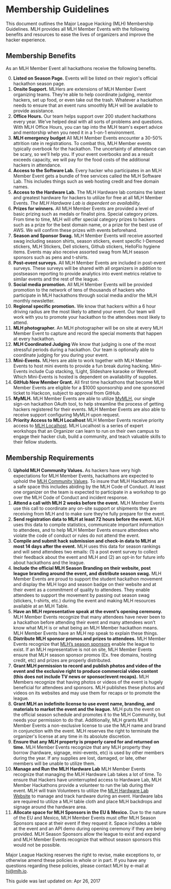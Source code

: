 # Membership Guidelines

This document outlines the Major League Hacking (MLH) Membership Guidelines. MLH provides all MLH Member Events with the following benefits and resources to ease the lives of organizers and improve the hacker experience.

## Membership Benefits

As an MLH Member Event all hackathons receive the following benefits.

0. **Listed on Season Page.** Events will be listed on their region's official hackathon season page.
0. **Onsite Support.** MLHers are extensions of MLH Member Event organizing teams. They’re able to help coordinate judging, mentor hackers, set up food, or even take out the trash. Whatever a hackathon needs to ensure that an event runs smoothly MLH will be available to provide assistance.
0. **Office Hours.** Our team helps support over 200 student hackathons every year. We've helped deal with all sorts of problems and questions. With MLH Office Hours, you can tap into the MLH team's expert advice and mentorship when you need it in a 1-on-1 environment.
0. **MLH emergency budget** All MLH Member Events encounter a 30-50% attrition rate in registrations. To combat this, MLH Member events typically overbook for the hackathon. The uncertainty of attendance can be scary, so we’ll help you. If your event overbooks and as a result exceeds capacity, we will pay for the food costs of the additional hackers in attendance.
0. **Access to the Software Lab.** Every hacker who participates in an MLH Member Event gets a bundle of free services called the MLH Software Lab. This includes things such as web hosting credit and free domain names.
0. **Access to the Hardware Lab.** The MLH Hardware lab contains the latest and greatest hardware for hackers to utilize for free at all MLH Member Events. *The MLH Hardware Lab is dependent on availability.*
0. **Prizes for winners.** All MLH Member Events are provided a level of basic prizing such as medals or finalist pins.
Special category prizes. From time to time, MLH will offer special category prizes to hackers such as a prize for the best domain name, or a prize for the best use of AWS. We will confirm these prizes with events beforehand.
0. **Season and Sponsor Swag.** MLH Member Events will receive assorted swag including season shirts, season stickers, event specific I-Demoed stickers, MLH Stickers, Dell stickers, Github stickers, HelloFlo hygiene items. Events may also receive assorted swag from MLH season sponsors such as pens and t-shirts.
0. **Post-event surveys.** All MLH Member Events are included in post-event surveys. These surveys will be shared with all organizers in addition to postseason reporting to provide analytics into event metrics relative to similar events and the rest of the league.
0. **Social media promotion.** All MLH Member Events will be provided promotion to the network of tens of thousands of hackers who participate in MLH hackathons through social media and/or the MLH monthly newsletter.
0. **Regional specific promotion.** We know that hackers within a 6 hour driving radius are the most likely to attend your event. Our team will work with you to promote your hackathon to the attendees most likely to attend.
0. **MLH photographer.** An MLH photographer will be on site at every MLH Member Event to capture and record the special moments that happen at every hackathon.
0. **MLH Coordinated Judging** We know that judging is one of the most stressful periods during a hackathon. Our team is optionally able to coordinate judging for you during your event. 
0. **Mini-Events.** MLHers are able to work together with MLH Member Events to host mini events to provide a fun break during hacking. Mini-Events include Cup stacking, !Light, Slideshare karaoke or Werewolf. Which Mini-Events is hosted is dependent on availability of supplies.
0. **GitHub New Member Grant.** All first time hackathons that become MLH Member Events are eligible for a $1000 sponsorship and one sponsored ticket to Hackcon, subject to approval from GitHub.
0. **MyMLH.** MLH Member Events are able to utilize [MyMLH](https://my.mlh.io/), our single sign-on hackathon OAuth tool, to help streamline the process of getting hackers registered for their events. MLH Member Events are also able to receive support configuring MyMLH upon request.
0. **Priority Access to MLH Localhost** MLH Member Events receive priority access to [MLH Localhost](https://localhost.mlh.io/). MLH Localhost is a series of expert workshops that an Organizer can learn to run on their own campus to engage their hacker club, build a community, and teach valuable skills to their fellow students.

## Membership Requirements

0. **Uphold MLH Community Values.** As hackers have very high expectations for MLH Member Events, hackathons are expected to uphold the [MLH Community Values](https://mlh.io/community-values). To insure that MLH Hackathons are a safe space this includes abiding by the MLH Code of Conduct. At least one organizer on the team is expected to participate in a workshop to go over the MLH Code of Conduct and incident response.
0. **Attend a call with MLH 2 weeks before the event.** MLH Member Events use this call to coordinate any on-site support or shipments they are receiving from MLH and to make sure they’re fully prepare for the event.
0. **Send registration data to MLH at least 72 hours before the event.** MLH uses this data to compile statistics, communicate important information to attendees, and to help MLH Member Events ensure attendees who violate the code of conduct or rules do not attend the event.
0. **Compile and submit hack submission and check-in data to MLH at most 14 days after the event.** MLH uses this data for season rankings and will send attendees two emails: (1) a post event survey to collect their feedback about the event and MLH and (2) an opt-in for future info about hackathons and the league.
0. **Include the official MLH Season Branding on their website, post league branding around the event, and distribute season swag.** MLH Member Events are proud to support the student hackathon movement and display the MLH logo and season badge on their website and at their event as a commitment of quality to attendees.  They enable attendees to support the movement by passing out season swag (stickers, t-shirts, etc.) during the event and making MLH resources available at an MLH Table.
0. **Have an MLH representative speak at the event’s opening ceremony.** MLH Member Events recognize that many attendees have never been to a hackathon before attending their event and many attendees won’t know what MLH is or what being an MLH Member hackathon means. MLH Member Events have an MLH rep speak to explain these things.
0. **Distribute MLH sponsor promos and prizes to attendees.** MLH Member Events recognize that [MLH’s season sponsors](https://sponsor.mlh.io/directory/) enable the league to exist. If an MLH representative is not on site, MLH Member Events ensure that MLH season sponsor promos (Ex. free domains, hosting credit, etc) and prizes are properly distributed.
0. **Grant MLH permission to record and publish photos and video of the event and the exclusive right to produce commercial video content (this does not include TV news or sponsor/event recaps).** MLH Members recognize that having photos or videos of the event is hugely beneficial for attendees and sponsors.  MLH publishes these photos and videos on its websites and may use them for recaps or to promote the league.
0. **Grant MLH an indefinite license to use event name, branding, and materials to market the event and the league.** MLH puts the event on the official season schedule and promotes it to the MLH Community, but needs your permission to do that.  Additionally, MLH grants MLH Member Events a non-exclusive license to use the MLH name and brand in conjunction with the event.  MLH reserves the right to terminate the organizer's license at any time in its absolute discretion.
0. **Ensure that any MLH property is properly cared for and returned on time.** MLH Member Events recognize that any MLH property they borrow (hardware, signage, mini-events, etc) is used by other members during the year.  If any supplies are lost, damaged, or late, other members will be unable to utilize them.
0. **Manage and Run the MLH Hardware Lab** MLH Member Events recognize that managing the MLH Hardware Lab takes a lot of time. To ensure that Hackers have uninterrupted access to Hardware Lab, MLH Member Hackathons provide a volunteer to run the lab during their event. MLH will train Volunteers to utilize the [MLH Hardware Lab Website](https://hardware.mlh.io/) to manage and track hardware during an event. Hardware labs are required to utilize a MLH table cloth and place MLH backdrops and signage around the hardware area. 
0. **Allocate space for MLH Sponsors in the EU & Mexico.** Due to the nature of the EU and Mexico, MLH Member Events must offer MLH Season Sponsors space at their event if they request it.  Space includes a table at the event and an API demo during opening ceremony if they are being provided.  MLH Season Sponsors allow the league to exist and expand and MLH Member Events recognize that without season sponsors this would not be possible.


Major League Hacking reserves the right to revise, make exceptions to, or otherwise amend these policies in whole or in part. If you have any questions regarding these policies, please contact MLH by e-mail at hi@mlh.io.


This guide was last updated on:
Apr 26, 2017
